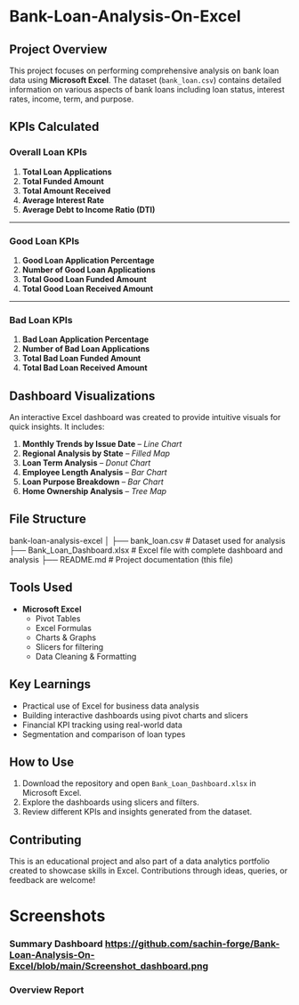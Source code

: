 # Bank-Loan-Analysis-On-Excel
## Project Overview
This project focuses on performing comprehensive analysis on bank loan data using **Microsoft Excel**. The dataset (`bank_loan.csv`) contains detailed information on various aspects of bank loans including loan status, interest rates, income, term, and purpose.

## KPIs Calculated

### Overall Loan KPIs
1. **Total Loan Applications**
2. **Total Funded Amount**
3. **Total Amount Received**
4. **Average Interest Rate**
5. **Average Debt to Income Ratio (DTI)**

---

### Good Loan KPIs
1. **Good Loan Application Percentage**
2. **Number of Good Loan Applications**
3. **Total Good Loan Funded Amount**
4. **Total Good Loan Received Amount**

---

### Bad Loan KPIs
1. **Bad Loan Application Percentage**
2. **Number of Bad Loan Applications**
3. **Total Bad Loan Funded Amount**
4. **Total Bad Loan Received Amount**

## Dashboard Visualizations

An interactive Excel dashboard was created to provide intuitive visuals for quick insights. It includes:

1. **Monthly Trends by Issue Date** – *Line Chart*
2. **Regional Analysis by State** – *Filled Map*
3. **Loan Term Analysis** – *Donut Chart*
4. **Employee Length Analysis** – *Bar Chart*
5. **Loan Purpose Breakdown** – *Bar Chart*
6. **Home Ownership Analysis** – *Tree Map*

## File Structure

 bank-loan-analysis-excel
│
├──  bank_loan.csv # Dataset used for analysis
├──  Bank_Loan_Dashboard.xlsx # Excel file with complete dashboard and analysis
├──  README.md # Project documentation (this file)

## Tools Used

- **Microsoft Excel**
  - Pivot Tables
  - Excel Formulas
  - Charts & Graphs
  - Slicers for filtering
  - Data Cleaning & Formatting

## Key Learnings

- Practical use of Excel for business data analysis
- Building interactive dashboards using pivot charts and slicers
- Financial KPI tracking using real-world data
- Segmentation and comparison of loan types

## How to Use

1. Download the repository and open `Bank_Loan_Dashboard.xlsx` in Microsoft Excel.
2. Explore the dashboards using slicers and filters.
3. Review different KPIs and insights generated from the dataset.
   
## Contributing
This is an educational project and also part of a data analytics portfolio created to showcase skills in Excel. Contributions through ideas, queries, or feedback are welcome!

# Screenshots
 ### Summary Dashboard https://github.com/sachin-forge/Bank-Loan-Analysis-On-Excel/blob/main/Screenshot_dashboard.png
 ### Overview Report


  

